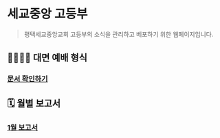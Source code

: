 # 세교중앙 고등부

> 평택세교중앙교회 고등부의 소식을 관리하고 베포하기 위한 웹페이지입니다.



## 👨‍👩‍👧‍👦 대면 예배 형식

### [문서 확인하기](고등부_오프라인예배_플랫폼.md)



## 🗓 월별 보고서

### [1월 보고서](고등부_1월.md)

